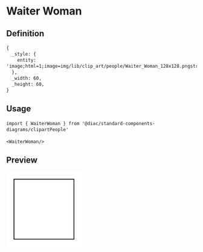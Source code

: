 # Waiter Woman

## Definition

```
{
  _style: { 
    entity: 'image;html=1;image=img/lib/clip_art/people/Waiter_Woman_128x128.pngstrokeColor=none;',
  },
  _width: 60,
  _height: 60,
}
```

## Usage

```
import { WaiterWoman } from '@diac/standard-components-diagrams/clipartPeople'

<WaiterWoman/>
```

## Preview

<img src="./waiter-woman.png" width="200"/>
